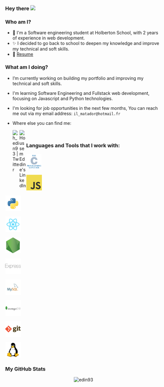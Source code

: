 ### Hey there <img src="https://media.giphy.com/media/hvRJCLFzcasrR4ia7z/giphy.gif" width="25px">

### Who am I?

- 💬 I'm a Software engineering student at Holberton School, with 2 years of experience in web development.
- ✨ I decided to go back to school to deepen my knowledge and improve my technical and soft skills.
- 📝 [Resume](https://github.com/Edin93/edin/blob/master/files/resume.pdf)

### What am I doing?

- I’m currently working on building my portfolio and improving my technical and soft skills.
- I'm learning Software Engineering and Fullstack web development, focusing on Javascript and Python technologies.
- I'm looking for job opportunities in the next few months, You can reach me out via my email address: `il_matador@hotmail.fr`
- Where else you can find me:

	<a href="https://twitter.com/h_edin93">
		<img align="left" alt="h_edin93 | Twitter" width="22px" src="https://raw.githubusercontent.com/peterthehan/peterthehan/master/assets/twitter.svg" />
	</a>
	<a href="https://www.linkedin.com/in/houssem-eddine-ben-khalifa-b0a2a412b/">
		<img align="left" alt="Houssem Eddine's LinkedIn" width="22px" src="https://raw.githubusercontent.com/peterthehan/peterthehan/master/assets/linkedin.svg" />
	</a>

<br />

### Languages and Tools that I work with:

<code><img height="50" src="https://raw.githubusercontent.com/github/explore/80688e429a7d4ef2fca1e82350fe8e3517d3494d/topics/c/c.png"></code>

<code><img height="50" src="https://raw.githubusercontent.com/github/explore/80688e429a7d4ef2fca1e82350fe8e3517d3494d/topics/javascript/javascript.png"></code>

<code><img height="50" src="https://raw.githubusercontent.com/github/explore/80688e429a7d4ef2fca1e82350fe8e3517d3494d/topics/python/python.png"></code>

<code><img height="50" src="https://raw.githubusercontent.com/github/explore/80688e429a7d4ef2fca1e82350fe8e3517d3494d/topics/react/react.png"></code>

<code><img height="50" src="https://raw.githubusercontent.com/github/explore/80688e429a7d4ef2fca1e82350fe8e3517d3494d/topics/nodejs/nodejs.png"></code>

<code><img height="50" src="https://raw.githubusercontent.com/github/explore/80688e429a7d4ef2fca1e82350fe8e3517d3494d/topics/express/express.png"></code>

<code><img height="50" src="https://raw.githubusercontent.com/github/explore/80688e429a7d4ef2fca1e82350fe8e3517d3494d/topics/mysql/mysql.png"></code>

<code><img height="50" src="https://raw.githubusercontent.com/github/explore/80688e429a7d4ef2fca1e82350fe8e3517d3494d/topics/mongodb/mongodb.png"></code>

<code><img height="50" src="https://raw.githubusercontent.com/github/explore/80688e429a7d4ef2fca1e82350fe8e3517d3494d/topics/git/git.png"></code>

<code><img height="50" src="https://raw.githubusercontent.com/github/explore/80688e429a7d4ef2fca1e82350fe8e3517d3494d/topics/linux/linux.png"></code>

### My GitHub Stats

<p align="center"> <img src="https://github-readme-stats.vercel.app/api?username=edin93&show_icons=true&theme=gotham" alt="edin93" />

